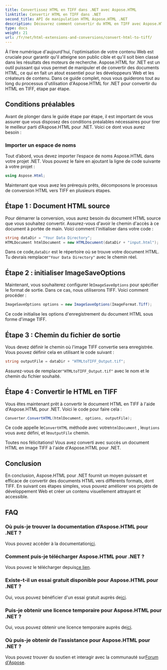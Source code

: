 ```yaml
---
title: Convertissez HTML en TIFF dans .NET avec Aspose.HTML
linktitle: Convertir HTML en TIFF dans .NET
second_title: API de manipulation HTML Aspose.HTML .NET
description: Découvrez comment convertir du HTML en TIFF avec Aspose.HTML pour .NET. Suivez notre guide étape par étape pour une optimisation efficace du contenu Web.
type: docs
weight: 21
url: /fr/net/html-extensions-and-conversions/convert-html-to-tiff/
---
```


À l'ère numérique d'aujourd'hui, l'optimisation de votre contenu Web est cruciale pour garantir qu'il atteigne son public cible et qu'il soit bien classé dans les résultats des moteurs de recherche. Aspose.HTML for .NET est un outil puissant qui vous permet de manipuler et de convertir des documents HTML, ce qui en fait un atout essentiel pour les développeurs Web et les créateurs de contenu. Dans ce guide complet, nous vous guiderons tout au long du processus d'utilisation d'Aspose.HTML for .NET pour convertir du HTML en TIFF, étape par étape.

## Conditions préalables

Avant de plonger dans le guide étape par étape, il est important de vous assurer que vous disposez des conditions préalables nécessaires pour tirer le meilleur parti d’Aspose.HTML pour .NET. Voici ce dont vous aurez besoin :

### Importer un espace de noms

Tout d’abord, vous devez importer l’espace de noms Aspose.HTML dans votre projet .NET. Vous pouvez le faire en ajoutant la ligne de code suivante à votre projet :

```csharp
using Aspose.Html;
```

Maintenant que vous avez les prérequis prêts, décomposons le processus de conversion HTML vers TIFF en plusieurs étapes.

## Étape 1 : Document HTML source

Pour démarrer la conversion, vous aurez besoin du document HTML source que vous souhaitez convertir. Assurez-vous d'avoir le chemin d'accès à ce document à portée de main. Voici comment l'initialiser dans votre code :

```csharp
string dataDir = "Your Data Directory";
HTMLDocument htmlDocument = new HTMLDocument(dataDir + "input.html");
```

 Dans ce code,`dataDir` est le répertoire où se trouve votre document HTML. Tu devrais remplacer`"Your Data Directory"` avec le chemin réel.

## Étape 2 : initialiser ImageSaveOptions

 Maintenant, vous souhaiterez configurer le`ImageSaveOptions` pour spécifier le format de sortie. Dans ce cas, nous utiliserons TIFF. Voici comment procéder :

```csharp
ImageSaveOptions options = new ImageSaveOptions(ImageFormat.Tiff);
```

Ce code initialise les options d'enregistrement du document HTML sous forme d'image TIFF.

## Étape 3 : Chemin du fichier de sortie

Vous devez définir le chemin où l'image TIFF convertie sera enregistrée. Vous pouvez définir cela en utilisant le code suivant :

```csharp
string outputFile = dataDir + "HTMLtoTIFF_Output.tif";
```

 Assurez-vous de remplacer`"HTMLtoTIFF_Output.tif"` avec le nom et le chemin du fichier souhaité.

## Étape 4 : Convertir le HTML en TIFF

Vous êtes maintenant prêt à convertir le document HTML en TIFF à l'aide d'Aspose.HTML pour .NET. Voici le code pour faire cela :

```csharp
Converter.ConvertHTML(htmlDocument, options, outputFile);
```

 Ce code appelle le`ConvertHTML` méthode avec votre`htmlDocument` , le`options` vous avez défini, et le`outputFile` chemin.

Toutes nos félicitations! Vous avez converti avec succès un document HTML en image TIFF à l'aide d'Aspose.HTML pour .NET.

## Conclusion

En conclusion, Aspose.HTML pour .NET fournit un moyen puissant et efficace de convertir des documents HTML vers différents formats, dont TIFF. En suivant ces étapes simples, vous pouvez améliorer vos projets de développement Web et créer un contenu visuellement attrayant et accessible.

## FAQ

### Où puis-je trouver la documentation d’Aspose.HTML pour .NET ?
Vous pouvez accéder à la documentation[ici](https://reference.aspose.com/html/net/).

### Comment puis-je télécharger Aspose.HTML pour .NET ?
 Vous pouvez le télécharger depuis[ce lien](https://releases.aspose.com/html/net/).

### Existe-t-il un essai gratuit disponible pour Aspose.HTML pour .NET ?
 Oui, vous pouvez bénéficier d'un essai gratuit auprès de[ici](https://releases.aspose.com/).

### Puis-je obtenir une licence temporaire pour Aspose.HTML pour .NET ?
 Oui, vous pouvez obtenir une licence temporaire auprès de[ici](https://purchase.aspose.com/temporary-license/).

### Où puis-je obtenir de l’assistance pour Aspose.HTML pour .NET ?
 Vous pouvez trouver du soutien et interagir avec la communauté sur[Forum d'Aspose](https://forum.aspose.com/).